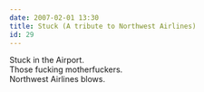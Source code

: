 ```yaml
---
date: 2007-02-01 13:30
title: Stuck (A tribute to Northwest Airlines)
id: 29
---
```

Stuck in the Airport.<br>
Those fucking motherfuckers.<br>
Northwest Airlines blows.
